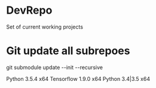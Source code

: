 # DevRepo
Set of current working projects

# Git update all subrepoes
git submodule update --init --recursive


Python          3.5.4 x64
Tensorflow      1.9.0 x64   Python 3.4|3.5 x64